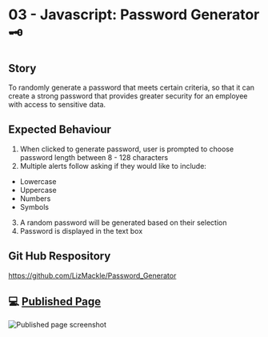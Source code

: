 # 03 - Javascript: Password Generator 🗝️  

## Story
To randomly generate a password that meets certain criteria, so that it can create a strong password that provides greater security for an employee with access to sensitive data.

## Expected Behaviour
1. When clicked to generate password, user is prompted to choose password length between 8 - 128 characters
2. Multiple alerts follow asking if they would like to include:
  - Lowercase 
  - Uppercase 
  - Numbers
  - Symbols
3. A random password will be generated based on their selection 
4. Password is displayed in the text box

## Git Hub Respository 
https://github.com/LizMackle/Password_Generator

## 💻 [Published Page](https://lizmackle.github.io/Password_Generator/)
![Published page screenshot](https://user-images.githubusercontent.com/93589073/148010003-41d5eee7-9235-4948-90c6-20896ec8b111.PNG)
